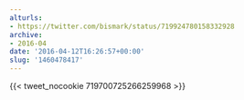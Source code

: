 ```yaml
---
alturls:
- https://twitter.com/bismark/status/719924780158332928
archive:
- 2016-04
date: '2016-04-12T16:26:57+00:00'
slug: '1460478417'
---
```


{{< tweet_nocookie 719700725266259968 >}}
